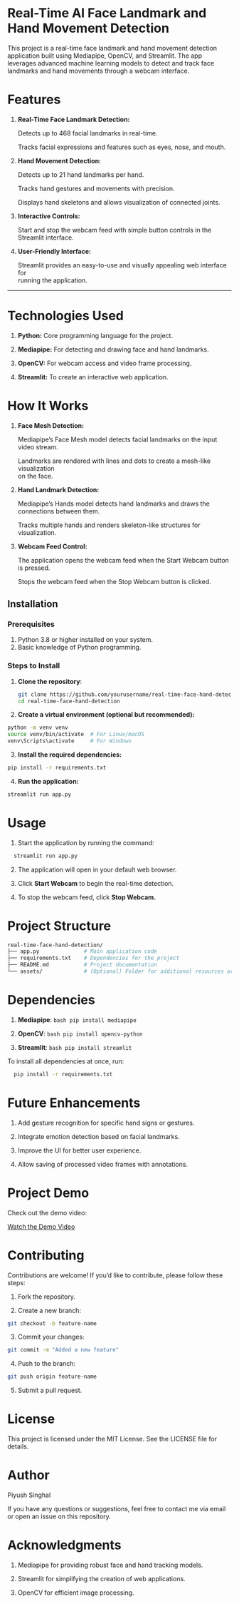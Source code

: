 # Real-Time AI Face Landmark and Hand Movement Detection

This project is a real-time face landmark and hand movement detection application built using Mediapipe, OpenCV, and Streamlit. The app leverages advanced machine learning models to detect and track face landmarks and hand movements through a webcam interface.

# Features

1. **Real-Time Face Landmark Detection:**

    Detects up to 468 facial landmarks in real-time.

    Tracks facial expressions and features such as eyes, nose, and mouth.

2. **Hand Movement Detection:**

    Detects up to 21 hand landmarks per hand.

    Tracks hand gestures and movements with precision.

    Displays hand skeletons and allows visualization of connected joints.

3. **Interactive Controls:**

    Start and stop the webcam feed with simple button controls in the Streamlit interface.

4. **User-Friendly Interface:**

    Streamlit provides an easy-to-use and visually appealing web interface for     
    running the application.

-------------------------------------------------------------

# Technologies Used

1. **Python:** Core programming language for the project.

2. **Mediapipe:** For detecting and drawing face and hand landmarks.

3. **OpenCV:** For webcam access and video frame processing.

4. **Streamlit:** To create an interactive web application.

# How It Works

1. **Face Mesh Detection:**

    Mediapipe’s Face Mesh model detects facial landmarks on the input video stream.

    Landmarks are rendered with lines and dots to create a mesh-like visualization   
    on the face.

2. **Hand Landmark Detection:**

    Mediapipe’s Hands model detects hand landmarks and draws the connections between   them.
  
    Tracks multiple hands and renders skeleton-like structures for visualization.

3. **Webcam Feed Control:**

    The application opens the webcam feed when the Start Webcam button is pressed.
  
    Stops the webcam feed when the Stop Webcam button is clicked.

## Installation

### Prerequisites

1. Python 3.8 or higher installed on your system.
2. Basic knowledge of Python programming.

### Steps to Install

1. **Clone the repository**:

   ```bash
   git clone https://github.com/yourusername/real-time-face-hand-detection.git
   cd real-time-face-hand-detection
   ```

2. **Create a virtual environment (optional but recommended):**

  ```bash
  python -m venv venv
  source venv/bin/activate  # For Linux/macOS
  venv\Scripts\activate     # For Windows
  ```

3. **Install the required dependencies:**

  ```bash
  pip install -r requirements.txt
  ```

4. **Run the application:**

  ```bash
  streamlit run app.py
  ```

# Usage

1. Start the application by running the command:
  ```bash
    streamlit run app.py
  ```

2. The application will open in your default web browser.

3. Click **Start Webcam** to begin the real-time detection.

4. To stop the webcam feed, click **Stop Webcam.**

# Project Structure

  ```bash
  real-time-face-hand-detection/
  ├── app.py              # Main application code
  ├── requirements.txt    # Dependencies for the project
  ├── README.md           # Project documentation
  └── assets/             # (Optional) Folder for additional resources or images
  ```

# Dependencies

1. **Mediapipe**: ```bash pip install mediapipe ```

2. **OpenCV**: ```bash pip install opencv-python ```

3. **Streamlit**: ```bash pip install streamlit ```

To install all dependencies at once, run:
  ```bash
    pip install -r requirements.txt
  ```

# Future Enhancements

1. Add gesture recognition for specific hand signs or gestures.

2. Integrate emotion detection based on facial landmarks.

3. Improve the UI for better user experience.

4. Allow saving of processed video frames with annotations.

# Project Demo

Check out the demo video:

[Watch the Demo Video](https://github.com/piyush06singhal/Face_Hand_Movement_Detection/blob/main/streamlit-app-2025-01-18-22-01-94.webm)


# Contributing

Contributions are welcome! If you’d like to contribute, please follow these steps:

1. Fork the repository.

2. Create a new branch:
  ```bash
  git checkout -b feature-name
  ```

3. Commit your changes:
  ```bash
  git commit -m "Added a new feature"
  ```

4. Push to the branch:
  ```bash
  git push origin feature-name
  ```

5. Submit a pull request.

# License

  This project is licensed under the MIT License. See the LICENSE file for details.

# Author

  Piyush Singhal
  
  If you have any questions or suggestions, feel free to contact me via email or open an issue on this repository.

# Acknowledgments

1. Mediapipe for providing robust face and hand tracking models.

2. Streamlit for simplifying the creation of web applications.

3. OpenCV for efficient image processing.

